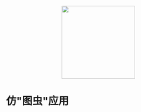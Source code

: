 <p align="center">
  <img height="200" src="https://ws4.sinaimg.cn/large/006tNc79ly1g32x2lab55j30p00p0acb.jpg" />
</p>

# 仿"图虫"应用

